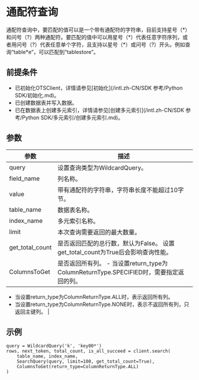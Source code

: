 # 通配符查询

通配符查询中，要匹配的值可以是一个带有通配符的字符串，目前支持星号（\*）和问号（?）两种通配符。要匹配的值中可以用星号（\*）代表任意字符序列，或者用问号（?）代表任意单个字符，且支持以星号（\*）或问号（?）开头。例如查询“table\*e”，可以匹配到“tablestore”。

## 前提条件

-   已初始化OTSClient，详情请参见[初始化](/intl.zh-CN/SDK 参考/Python SDK/初始化.md)。
-   已创建数据表并写入数据。
-   已在数据表上创建多元索引，详情请参见[创建多元索引](/intl.zh-CN/SDK 参考/Python SDK/多元索引/创建多元索引.md)。

## 参数

|参数|描述|
|--|--|
|query|设置查询类型为WildcardQuery。|
|field\_name|列名称。|
|value|带有通配符的字符串，字符串长度不能超过10字节。|
|table\_name|数据表名称。|
|index\_name|多元索引名称。|
|limit|本次查询需要返回的最大数量。|
|get\_total\_count|是否返回匹配的总行数，默认为False。 设置get\_total\_count为True后会影响查询性能。 |
|ColumnsToGet|是否返回所有列。 -   当设置return\_type为ColumnReturnType.SPECIFIED时，需要指定返回的列。
-   当设置return\_type为ColumnReturnType.ALL时，表示返回所有列。
-   当设置return\_type为ColumnReturnType.NONE时，表示不返回所有列，只返回主键列。 |

## 示例

```
query = WildcardQuery('k', 'key00*')
rows, next_token, total_count, is_all_succeed = client.search(
    table_name, index_name, 
    SearchQuery(query, limit=100, get_total_count=True), 
    ColumnsToGet(return_type=ColumnReturnType.ALL)
)
```

